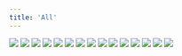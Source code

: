 ```yaml
---
title: 'All'
---
```


![](hat1.jpg)
![](hat2.jpg)
![](hat3.jpg)
![](hat4.jpg)
![](hat5.jpg)
![](hat6.jpg)
![](hat7.jpg)
![](hat8.jpg)
![](hat9.jpg)
![](hat10.jpg)
![](hat11.jpg)
![](hat12.jpg)
![](hat13.jpg)
![](hat14.jpg)
![](hat15.jpg)